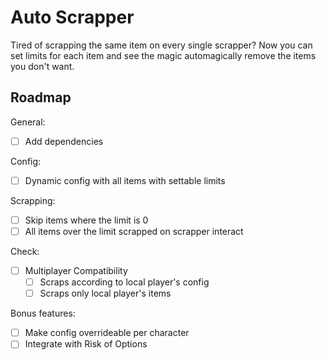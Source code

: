 # Auto Scrapper

Tired of scrapping the same item on every single scrapper? Now you can set limits for each item and see the magic automagically remove the items you don't want.

## Roadmap

General:
- [ ] Add dependencies

Config:
- [ ] Dynamic config with all items with settable limits

Scrapping:
- [ ] Skip items where the limit is 0
- [ ] All items over the limit scrapped on scrapper interact

Check:
- [ ] Multiplayer Compatibility
  - [ ] Scraps according to local player's config
  - [ ] Scraps only local player's items

Bonus features:
- [ ] Make config overrideable per character
- [ ] Integrate with Risk of Options
